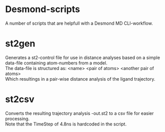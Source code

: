 Desmond-scripts
===============

A number of scripts that are helpfull with a Desmond MD CLI-workflow.

# st2gen
Generates a st2-control file for use in distance analyses based on a simple data-file containing atom-numbers from a model.<br/>
The data-file is structured as: \<name\> \<pair of atoms\> \<another pair of atoms\><br/>
Which resultings in a pair-wise distance analysis of the ligand trajectory.<br/>

# st2csv
Converts the resulting trajectory analysis -out.st2 to a csv file for easier processing.<br/>
Note that the TimeStep of 4.8ns is hardcoded in the script.
